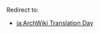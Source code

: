 Redirect to:

*   [ja:ArchWiki Translation Day](https://wiki.archlinuxjp.org/index.php/ArchWiki_Translation_Day?redirect=no "ja:ArchWiki Translation Day")